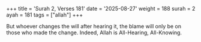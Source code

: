 +++
title = 'Surah 2, Verses 181'
date = '2025-08-27'
weight = 188
surah = 2
ayah = 181
tags = ["allah"]
+++

But whoever changes the will after hearing it, the blame will only be on those who made the change. Indeed, Allah is All-Hearing, All-Knowing.